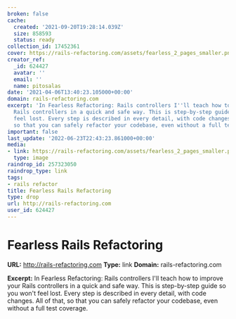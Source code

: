 ```yaml
---
broken: false
cache:
  created: '2021-09-20T19:28:14.039Z'
  size: 858593
  status: ready
collection_id: 17452361
cover: https://rails-refactoring.com/assets/fearless_2_pages_smaller.png
creator_ref:
  _id: 624427
  avatar: ''
  email: ''
  name: pitosalas
date: '2021-04-06T13:40:23.105000+00:00'
domain: rails-refactoring.com
excerpt: 'In Fearless Refactoring: Rails controllers I''ll teach how to improve your
  Rails controllers in a quick and safe way. This is step-by-step guide so you won''t
  feel lost. Every step is described in every detail, with code changes. All of that,
  so that you can safely refactor your codebase, even without a full test coverage.'
important: false
last_update: '2022-06-23T22:43:23.861000+00:00'
media:
- link: https://rails-refactoring.com/assets/fearless_2_pages_smaller.png
  type: image
raindrop_id: 257323050
raindrop_type: link
tags:
- rails refactor
title: Fearless Rails Refactoring
type: drop
url: http://rails-refactoring.com
user_id: 624427
---
```


# Fearless Rails Refactoring

**URL:** http://rails-refactoring.com
**Type:** link
**Domain:** rails-refactoring.com

**Excerpt:** In Fearless Refactoring: Rails controllers I'll teach how to improve your Rails controllers in a quick and safe way. This is step-by-step guide so you won't feel lost. Every step is described in every detail, with code changes. All of that, so that you can safely refactor your codebase, even without a full test coverage.
